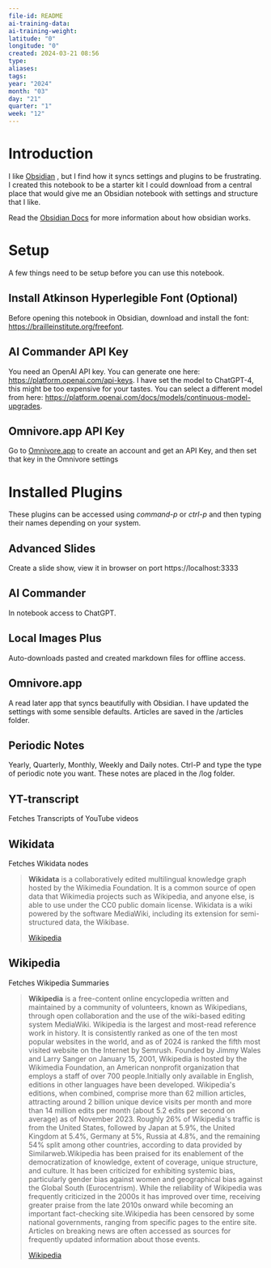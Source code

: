 ```yaml
---
file-id: README
ai-training-data: 
ai-training-weight: 
latitude: "0"
longitude: "0"
created: 2024-03-21 08:56
type: 
aliases: 
tags: 
year: "2024"
month: "03"
day: "21"
quarter: "1"
week: "12"
---
```

# Introduction

I like [Obsidian](https://obsidian.md) , but I find how it syncs settings and plugins to be frustrating. I created this notebook to be a starter kit I could download from a central place that would give me an Obsidian notebook with settings and structure that I like. 

Read the [Obsidian Docs](https://help.obsidian.md/Home) for more information about how obsidian works.

# Setup

A few things need to be setup before you can use this notebook. 

## Install Atkinson Hyperlegible Font (Optional)
Before opening this notebook in Obsidian, download and install the font: https://brailleinstitute.org/freefont.

## AI Commander API Key
You need an OpenAI API key. You can generate one here: https://platform.openai.com/api-keys. I have set the model to ChatGPT-4, this might be too expensive for your tastes. You can select a different model from here: https://platform.openai.com/docs/models/continuous-model-upgrades. 

## Omnivore.app API Key
Go to [Omnivore.app](https://omnivore.app) to create an account and get an API Key, and then set that key in the Omnivore settings

# Installed Plugins 

These plugins can be accessed using *command-p* or *ctrl-p* and then typing their names depending on your system.

## Advanced Slides
Create a slide show, view it in browser on port https://localhost:3333

## AI Commander
In notebook access to ChatGPT. 

## Local Images Plus
Auto-downloads pasted and created markdown files for offline access. 

## Omnivore.app
A read later app that syncs beautifully with Obsidian. I have updated the settings with some sensible defaults. Articles are saved in the /articles folder. 

## Periodic Notes
Yearly, Quarterly, Monthly, Weekly and Daily notes. Ctrl-P and type the type of periodic note you want. These notes are placed in the /log folder.

## YT-transcript
Fetches Transcripts of YouTube videos

## Wikidata
Fetches Wikidata nodes
> **Wikidata** is a collaboratively edited multilingual knowledge graph hosted by the Wikimedia Foundation. It is a common source of open data that Wikimedia projects such as Wikipedia, and anyone else, is able to use under the CC0 public domain license. Wikidata is a wiki powered by the software MediaWiki, including its extension for semi-structured data, the Wikibase.
>
> [Wikipedia](https://en.wikipedia.org/wiki/Wikidata)

## Wikipedia
Fetches Wikipedia Summaries
> **Wikipedia** is a free-content online encyclopedia written and maintained by a community of volunteers, known as Wikipedians, through open collaboration and the use of the wiki-based editing system MediaWiki. Wikipedia is the largest and most-read reference work in history. It is consistently ranked as one of the ten most popular websites in the world, and as of 2024 is ranked the fifth most visited website on the Internet by Semrush. Founded by Jimmy Wales and Larry Sanger on January 15, 2001, Wikipedia is hosted by the Wikimedia Foundation, an American nonprofit organization that employs a staff of over 700 people.Initially only available in English, editions in other languages have been developed. Wikipedia's editions, when combined, comprise more than 62 million articles, attracting around 2 billion unique device visits per month and more than 14 million edits per month (about 5.2 edits per second on average)  as of November 2023. Roughly 26% of Wikipedia's traffic is from the United States, followed by Japan at 5.9%, the United Kingdom at 5.4%, Germany at 5%, Russia at 4.8%, and the remaining 54% split among other countries, according to data provided by Similarweb.Wikipedia has been praised for its enablement of the democratization of knowledge, extent of coverage, unique structure, and culture. It has been criticized for exhibiting systemic bias, particularly gender bias against women and geographical bias against the Global South (Eurocentrism). While the reliability of Wikipedia was frequently criticized in the 2000s it has improved over time, receiving greater praise from the late 2010s onward while becoming an important fact-checking site.Wikipedia has been censored by some national governments, ranging from specific pages to the entire site. Articles on breaking news are often accessed as sources for frequently updated information about those events.
>
> [Wikipedia](https://en.wikipedia.org/wiki/Wikipedia)
